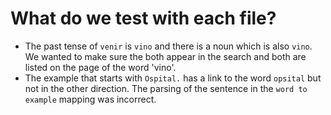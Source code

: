 # What do we test with each file?


* The past tense of `venir` is `vino` and there is a noun which is also `vino`. We wanted to make sure the both appear in the search and both are listed on the page of the word 'vino'.
* The example that starts with `Ospital.` has a link to the word `opsital` but not in the other direction. The parsing of the sentence in the `word to example` mapping was incorrect.

